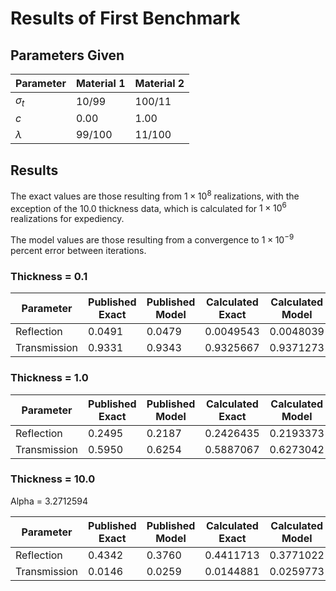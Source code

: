 # Results of First Benchmark

## Parameters Given

Parameter | Material 1 | Material 2
--- | --- | ---
$\sigma_t$ | 10/99 | 100/11
$c$ | 0.00 | 1.00
$\lambda$ | 99/100 | 11/100

## Results

The exact values are those resulting from $1 \times 10^8$ realizations, with the exception of the 10.0 thickness data, which is calculated for $1 \times 10^6$ realizations for expediency.

The model values are those resulting from a convergence to $1 \times 10^{-9}$ percent error between iterations.

### Thickness = 0.1

Parameter | Published Exact | Published Model | Calculated Exact | Calculated Model
--- | --- | --- | --- | ---
Reflection | 0.0491 | 0.0479 | 0.0049543 | 0.0048039
Transmission | 0.9331 | 0.9343 | 0.9325667 | 0.9371273

### Thickness = 1.0

Parameter | Published Exact | Published Model | Calculated Exact | Calculated Model
--- | --- | --- | --- | ---
Reflection | 0.2495 | 0.2187 | 0.2426435 | 0.2193373
Transmission | 0.5950 | 0.6254 | 0.5887067 | 0.6273042

### Thickness = 10.0

Alpha = 3.2712594

Parameter | Published Exact | Published Model | Calculated Exact | Calculated Model | Alpha Closure
--- | --- | --- | --- | --- | ---
Reflection | 0.4342 | 0.3760 | 0.4411713 | 0.3771022 | 0.4482795
Transmission | 0.0146 | 0.0259 | 0.0144881 | 0.0259773 | 0.0104524
